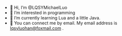 - 👋 Hi, I’m @LQSYMichaelLuo
- 👀 I’m interested in programming
- 🌱 I’m currently learning Lua and a little Java.
- 📨 You can connect me by email. My email address is lqsyluohan@foxmail.com .
<!---
LQSYMichaelLuo/LQSYMichaelLuo is a ✨ special ✨ repository because its `README.md` (this file) appears on your GitHub profile.
You can click the Preview link to take a look at your changes.
--->
